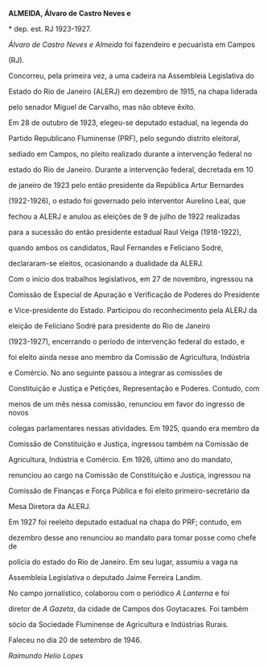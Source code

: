 **ALMEIDA, Álvaro de Castro Neves e**



\* dep. est. RJ 1923-1927.



*Álvaro de Castro Neves e Almeida* foi fazendeiro e pecuarista em Campos

(RJ).



Concorreu, pela primeira vez, a uma cadeira na Assembleia Legislativa do

Estado do Rio de Janeiro (ALERJ) em dezembro de 1915, na chapa liderada

pelo senador Miguel de Carvalho, mas não obteve êxito.



Em 28 de outubro de 1923, elegeu-se deputado estadual, na legenda do

Partido Republicano Fluminense (PRF), pelo segundo distrito eleitoral,

sediado em Campos, no pleito realizado durante a intervenção federal no

estado do Rio de Janeiro. Durante a intervenção federal, decretada em 10

de janeiro de 1923 pelo então presidente da República Artur Bernardes

(1922-1926), o estado foi governado pelo interventor Aurelino Leal, que

fechou a ALERJ e anulou as eleições de 9 de julho de 1922 realizadas

para a sucessão do então presidente estadual Raul Veiga (1918-1922),

quando ambos os candidatos, Raul Fernandes e Feliciano Sodré,

declararam-se eleitos, ocasionando a dualidade da ALERJ.



Com o início dos trabalhos legislativos, em 27 de novembro, ingressou na

Comissão de Especial de Apuração e Verificação de Poderes do Presidente

e Vice-presidente do Estado. Participou do reconhecimento pela ALERJ da

eleição de Feliciano Sodré para presidente do Rio de Janeiro

(1923-1927), encerrando o período de intervenção federal do estado, e

foi eleito ainda nesse ano membro da Comissão de Agricultura, Indústria

e Comércio. No ano seguinte passou a integrar as comissões de

Constituição e Justiça e Petições, Representação e Poderes. Contudo, com

menos de um mês nessa comissão, renunciou em favor do ingresso de novos

colegas parlamentares nessas atividades. Em 1925, quando era membro da

Comissão de Constituição e Justiça, ingressou também na Comissão de

Agricultura, Indústria e Comércio. Em 1926, último ano do mandato,

renunciou ao cargo na Comissão de Constituição e Justiça, ingressou na

Comissão de Finanças e Força Pública e foi eleito primeiro-secretário da

Mesa Diretora da ALERJ.



Em 1927 foi reeleito deputado estadual na chapa do PRF; contudo, em

dezembro desse ano renunciou ao mandato para tomar posse como chefe de

polícia do estado do Rio de Janeiro. Em seu lugar, assumiu a vaga na

Assembleia Legislativa o deputado Jaime Ferreira Landim.



No campo jornalístico, colaborou com o periódico *A Lanterna* e foi

diretor de *A Gazeta*, da cidade de Campos dos Goytacazes. Foi também

sócio da Sociedade Fluminense de Agricultura e Indústrias Rurais.



Faleceu no dia 20 de setembro de 1946.



*Raimundo Helio Lopes*



